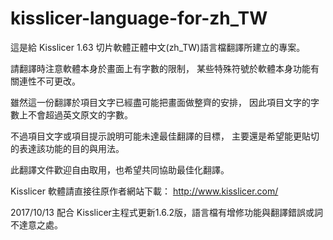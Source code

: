 # kisslicer-language-for-zh_TW
這是給 Kisslicer 1.63 切片軟體正體中文(zh_TW)語言檔翻譯所建立的專案。

請翻譯時注意軟體本身於畫面上有字數的限制，
某些特殊符號於軟體本身功能有關連性不可更改。

雖然這一份翻譯於項目文字已經盡可能把畫面做整齊的安排，
因此項目文字的字數上不會超過英文原文的字數。

不過項目文字或項目提示說明可能未達最佳翻譯的目標，
主要還是希望能更貼切的表達該功能的目的與用法。

此翻譯文件歡迎自由取用，也希望共同協助最佳化翻譯。

Kisslicer 軟體請直接往原作者網站下載： http://www.kisslicer.com/

2017/10/13 配合 Kisslicer主程式更新1.6.2版，語言檔有增修功能與翻譯錯誤或詞不達意之處。
